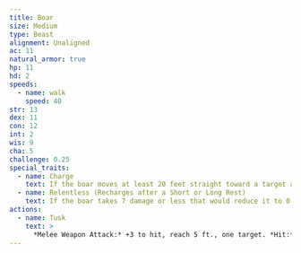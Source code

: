 ```yaml
---
title: Boar
size: Medium
type: Beast
alignment: Unaligned
ac: 11
natural_armor: true
hp: 11
hd: 2
speeds:
  - name: walk
    speed: 40
str: 13
dex: 11
con: 12
int: 2
wis: 9
cha: 5
challenge: 0.25
special_traits:
  - name: Charge
    text: If the boar moves at least 20 feet straight toward a target and then hits it with a tusk attack on the same turn, the target takes an extra 3 (1d6)  slashing damage. If the target is a creature, it must succeed on a DC 11 Strength saving throw or be knocked prone.
  - name: Relentless (Recharges after a Short or Long Rest)
    text: If the boar takes 7 damage or less that would reduce it to 0 hit points, it is reduced to 1 hit point instead.
actions:
  - name: Tusk
    text: >
      *Melee Weapon Attack:* +3 to hit, reach 5 ft., one target. *Hit:* 4 (1d6 + 1) slashing damage.
---
```

